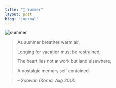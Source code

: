 ```yaml
---
title: "📜 Summer"
layout: post
blog: "journal"
---
```

![summer](/assets/summer.jpg)

> As summer breathes warm air,
>
> Longing for vacation must be restrained;
>
> The heart lies not at work but land elsewhere,
>
> A nostalgic memory self contained.

> – _Soowan (Korea, Aug 2018)_
